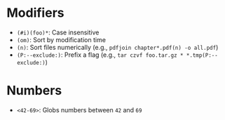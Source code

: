 # Modifiers

- `(#i)(foo)*`: Case insensitive
- `(om)`: Sort by modification time
- `(n)`: Sort files numerically (e.g., `pdfjoin chapter*.pdf(n) -o all.pdf`)
- `(P:--exclude:)`: Prefix a flag (e.g., `tar czvf foo.tar.gz * *.tmp(P:--exclude:)`)

# Numbers

- `<42-69>`: Globs numbers between `42` and `69`
